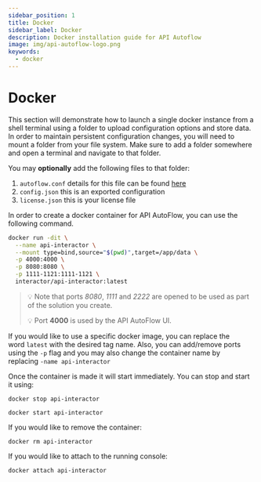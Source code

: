 ```yaml
---
sidebar_position: 1
title: Docker
sidebar_label: Docker
description: Docker installation guide for API Autoflow
image: img/api-autoflow-logo.png
keywords:
  - docker
---
```

# Docker

This section will demonstrate how to launch a single docker instance from a shell terminal using a folder to upload configuration options and store data. In order to maintain persistent configuration changes, you will need to mount a folder from your file system. Make sure to add a folder somewhere and open a terminal and navigate to that folder.

You may **optionally** add the following files to that folder:

1. `autoflow.conf` details for this file can be found [here](../../../Documentation/Guide/Settings/global-variable)
2. `config.json` this is an exported configuration
3. `license.json` this is your license file

In order to create a docker container for API AutoFlow, you can use the following command.

```bash
docker run -dit \
  --name api-interactor \
  --mount type=bind,source="$(pwd)",target=/app/data \
  -p 4000:4000 \
  -p 8080:8080 \
  -p 1111-1121:1111-1121 \
  interactor/api-interactor:latest
```


> 💡 Note that ports _8080_, _1111_ and _2222_ are opened to be used as part of the solution you create.
>
> 💡 Port **4000** is used by the API AutoFlow UI.


If you would like to use a specific docker image, you can replace the word `latest` with the desired tag name. Also, you can add/remove ports using the `-p` flag and you may also change the container name by replacing `-name api-interactor`

Once the container is made it will start immediately. You can stop and start it using:

`docker stop api-interactor`

`docker start api-interactor`

If you would like to remove the container:

`docker rm api-interactor`

If you would like to attach to the running console:

`docker attach api-interactor`